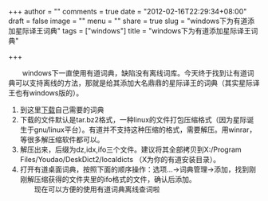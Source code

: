 +++
author = ""
comments = true
date = "2012-02-16T22:29:34+08:00"
draft = false
image = ""
menu = ""
share = true
slug = "windows下为有道添加星际译王词典"
tags = ["windows"]
title = "windows下为有道添加星际译王词典"

+++

&emsp;&emsp;windows下一直使用有道词典，缺陷没有离线词库。今天终于找到让有道词典可以支持离线的方法，那就是给其添加大名鼎鼎的星际译王的词典（其实星际译王也有windows版的）。    
 1.   到这里[下载](http://abloz.com/huzheng/stardict-dic/zh_CN/)自己需要的词典     
 2.   下载的文件默认是tar.bz2格式，一种linux的文件打包压缩格式（因为星际诞生于gnu/linux平台）。有道并不支持这种压缩的格式，需要解压。用winrar，等很多解压缩软件都可以。    
 3.   解压出来，后缀为dz,idx,ifo三个文件。建议将其全部拷贝到X:/Program Files/Youdao/DeskDict2/localdicts  （X为你的有道安装目录）。    
 4.   打开有道桌面词典，按照下面的顺序操作：选项…->词典管理->添加，找到刚刚解压缩获得的文件夹里的ifo格式的文件，确认后添加。        
&emsp;&emsp;现在可以方便的使用有道词典离线查词啦

